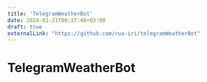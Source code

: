 ```yaml
---
title: 'TelegramWeatherBot'
date: 2024-01-21T00:37:48+03:00
draft: true
externalLink: "https://github.com/rua-iri/telegramWeatherBot"
---
```


# TelegramWeatherBot


